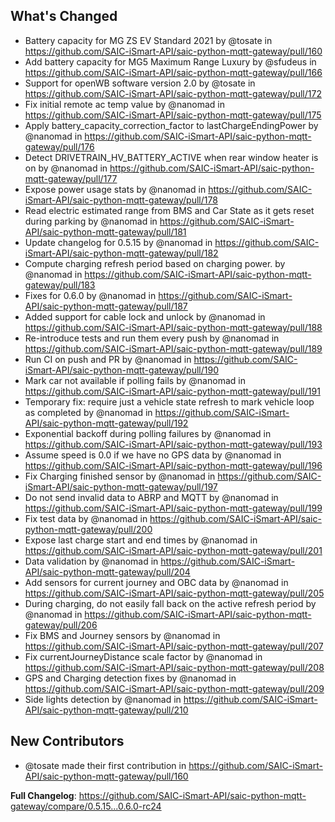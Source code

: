 ## What's Changed
* Battery capacity for MG ZS EV Standard 2021 by @tosate in https://github.com/SAIC-iSmart-API/saic-python-mqtt-gateway/pull/160
* Add battery capacity for MG5 Maximum Range Luxury by @sfudeus in https://github.com/SAIC-iSmart-API/saic-python-mqtt-gateway/pull/166
* Support for openWB software version 2.0 by @tosate in https://github.com/SAIC-iSmart-API/saic-python-mqtt-gateway/pull/172
* Fix initial remote ac temp value by @nanomad in https://github.com/SAIC-iSmart-API/saic-python-mqtt-gateway/pull/175
* Apply battery_capacity_correction_factor to lastChargeEndingPower by @nanomad in https://github.com/SAIC-iSmart-API/saic-python-mqtt-gateway/pull/176
* Detect DRIVETRAIN_HV_BATTERY_ACTIVE when rear window heater is on by @nanomad in https://github.com/SAIC-iSmart-API/saic-python-mqtt-gateway/pull/177
* Expose power usage stats by @nanomad in https://github.com/SAIC-iSmart-API/saic-python-mqtt-gateway/pull/178
* Read electric estimated range from BMS and Car State as it gets reset during parking by @nanomad in https://github.com/SAIC-iSmart-API/saic-python-mqtt-gateway/pull/181
* Update changelog for 0.5.15 by @nanomad in https://github.com/SAIC-iSmart-API/saic-python-mqtt-gateway/pull/182
* Compute charging refresh period based on charging power.  by @nanomad in https://github.com/SAIC-iSmart-API/saic-python-mqtt-gateway/pull/183
* Fixes for 0.6.0 by @nanomad in https://github.com/SAIC-iSmart-API/saic-python-mqtt-gateway/pull/187
* Added support for cable lock and unlock by @nanomad in https://github.com/SAIC-iSmart-API/saic-python-mqtt-gateway/pull/188
* Re-introduce tests and run them every push by @nanomad in https://github.com/SAIC-iSmart-API/saic-python-mqtt-gateway/pull/189
* Run CI on push and PR by @nanomad in https://github.com/SAIC-iSmart-API/saic-python-mqtt-gateway/pull/190
* Mark car not available if polling fails by @nanomad in https://github.com/SAIC-iSmart-API/saic-python-mqtt-gateway/pull/191
* Temporary fix: require just a vehicle state refresh to mark vehicle loop as completed by @nanomad in https://github.com/SAIC-iSmart-API/saic-python-mqtt-gateway/pull/192
* Exponential backoff during polling failures by @nanomad in https://github.com/SAIC-iSmart-API/saic-python-mqtt-gateway/pull/193
* Assume speed is 0.0 if we have no GPS data by @nanomad in https://github.com/SAIC-iSmart-API/saic-python-mqtt-gateway/pull/196
* Fix Charging finished sensor by @nanomad in https://github.com/SAIC-iSmart-API/saic-python-mqtt-gateway/pull/197
* Do not send invalid data to ABRP and MQTT by @nanomad in https://github.com/SAIC-iSmart-API/saic-python-mqtt-gateway/pull/199
* Fix test data by @nanomad in https://github.com/SAIC-iSmart-API/saic-python-mqtt-gateway/pull/200
* Expose last charge start and end times by @nanomad in https://github.com/SAIC-iSmart-API/saic-python-mqtt-gateway/pull/201
* Data validation by @nanomad in https://github.com/SAIC-iSmart-API/saic-python-mqtt-gateway/pull/204
* Add sensors for current journey and OBC data by @nanomad in https://github.com/SAIC-iSmart-API/saic-python-mqtt-gateway/pull/205
* During charging, do not easily fall back on the active refresh period by @nanomad in https://github.com/SAIC-iSmart-API/saic-python-mqtt-gateway/pull/206
* Fix BMS and Journey sensors by @nanomad in https://github.com/SAIC-iSmart-API/saic-python-mqtt-gateway/pull/207
* Fix currentJourneyDistance scale factor by @nanomad in https://github.com/SAIC-iSmart-API/saic-python-mqtt-gateway/pull/208
* GPS and Charging detection fixes by @nanomad in https://github.com/SAIC-iSmart-API/saic-python-mqtt-gateway/pull/209
* Side lights detection by @nanomad in https://github.com/SAIC-iSmart-API/saic-python-mqtt-gateway/pull/210

## New Contributors
* @tosate made their first contribution in https://github.com/SAIC-iSmart-API/saic-python-mqtt-gateway/pull/160

**Full Changelog**: https://github.com/SAIC-iSmart-API/saic-python-mqtt-gateway/compare/0.5.15...0.6.0-rc24